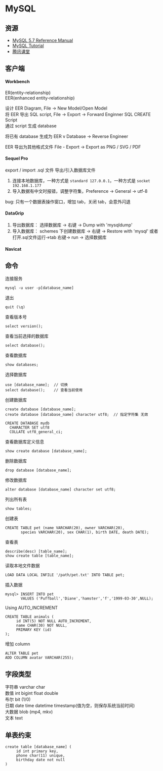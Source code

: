 # MySQL

## 资源

- [MySQL 5.7 Reference Manual](https://dev.mysql.com/doc/refman/5.7/en/)
- [MySQL Tutorial](http://www.mysqltutorial.org/)
- [腾讯课堂](https://ke.qq.com/course/431451?term_id=100515157&taid=3746143490446683)

## 客户端

#### Workbench

ER(entity-relationship)  
EER(enhanced entity-relationship)

设计 EER Diagram, File -> New Model/Open Model  
将 EER 导出 SQL script, File -> Export -> Forward Enginner SQL CREATE Script  
通过 script 生成 database

将已有 database 生成为 EER v
Database -> Reverse Engineer

EER 导出为其他格式文件 File - Export -> Export as PNG / SVG / PDF

#### Sequel Pro

export / import .sql 文件 导出/引入数据库文件

1. 连接本地数据库，一种方式是 `standard 127.0.0.1`，一种方式是 `socket 192.168.1.177`
2. 导入数据有中文时报错，调整字符集，Preference -> General -> utf-8

bug: 只有一个数据表操作窗口，增加 tab，关闭 tab，会意外闪退

#### DataGrip

1. 导出数据库： 选择数据库 -> 右键 -> Dump with 'mysqldump'
2. 导入数据库： schemes 下创建数据库 -> 右键 -> Restore with 'mysql' 或者 打开.sql文件运行->tab 右键-> run -> 选择数据库

#### Navicat

## 命令

连接服务

```
mysql -u user -p[database_name]
```

退出

```
quit (\q)
```

查看版本号

```
select version();
```

查看当前选择的数据库

```
select database();
```

查看数据库

```
show databases;
```

选择数据库

```
use [database_name];  // 切换
select database();    // 查看当前使用
```

创建数据库

```
create database [database_name];
create database [database_name] character utf8;  // 指定字符集 无效

CREATE DATABASE mydb
  CHARACTER SET utf8
  COLLATE utf8_general_ci;
```

查看数据库定义信息

```
show create database [database_name];
```

删除数据库

```
drop database [database_name];
```

修改数据库

```
alter database [database_name] character set utf8;
```

列出所有表

```
show tables;
```

创建表

```
CREATE TABLE pet (name VARCHAR(20), owner VARCHAR(20),
       species VARCHAR(20), sex CHAR(1), birth DATE, death DATE);
```

查看表

```
describe(desc) [table_name];
show create table [table_name];
```

读取本地文件数据

```
LOAD DATA LOCAL INFILE '/path/pet.txt' INTO TABLE pet;
```

插入数据

```
mysql> INSERT INTO pet
       VALUES ('Puffball','Diane','hamster','f','1999-03-30',NULL);
```

Using AUTO_INCREMENT

```
CREATE TABLE animals (
     id INT(5) NOT NULL AUTO_INCREMENT,
     name CHAR(30) NOT NULL,
     PRIMARY KEY (id)
);
```

增加 column

```
ALTER TABLE pet
ADD COLUMN avatar VARCHAR(255);
```

## 字段类型

字符串 varchar char  
数值 int bigint float double  
布尔 bit (1/0)  
日期 date time datetime timestamp(值为空，则保存系统当前时间)  
大数据 blob (mp4, mkv)  
文本 text

## 单表约束

```
create table [database_name] (
     id int primary key,
     phone char(11) unique,
     birthday date not null
)
```
